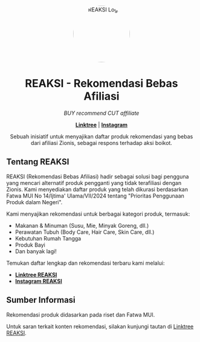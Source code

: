 <div align="center">
    <div style="border-radius: 50%; overflow: hidden; width: 150px; height: 150px; margin: 0 auto;">
        <img src="https://ugc.production.linktr.ee/0dfad2d7-f8ce-4ee7-b582-dad733d02cee_PASS-REAKSI-NEW-LOGO-08.jpeg?io=true&size=avatar-v3_0" alt="REAKSI Logo" width="150" height="150" style="object-fit: cover;"/>
    </div>
    <h1>REAKSI - Rekomendasi Bebas Afiliasi</h1>
</div>

<p align="center">
    <em>BUY recommend CUT affiliate</em>
</p>

<p align="center">
    <a href="https://linktr.ee/reksi.id"><strong>Linktree</strong></a> | 
    <a href="https://www.instagram.com/rekomendasibebasafiliasi/"><strong>Instagram</strong></a>
</p>

<p align="center">
Sebuah inisiatif untuk menyajikan daftar produk rekomendasi yang bebas dari afiliasi Zionis, sebagai respons terhadap aksi boikot.
</p>

## Tentang REAKSI

REAKSI (Rekomendasi Bebas Afiliasi) hadir sebagai solusi bagi pengguna yang mencari alternatif produk pengganti yang tidak terafiliasi dengan Zionis. Kami menyediakan daftar produk yang telah dikurasi berdasarkan Fatwa MUI No 14/Ijtima' Ulama/VII/2024 tentang "Prioritas Penggunaan Produk dalam Negeri".

Kami menyajikan rekomendasi untuk berbagai kategori produk, termasuk:
*   Makanan & Minuman (Susu, Mie, Minyak Goreng, dll.)
*   Perawatan Tubuh (Body Care, Hair Care, Skin Care, dll.)
*   Kebutuhan Rumah Tangga
*   Produk Bayi
*   Dan banyak lagi!

Temukan daftar lengkap dan rekomendasi terbaru kami melalui:
*   **[Linktree REAKSI](https://linktr.ee/reksi.id)**
*   **[Instagram REAKSI](https://www.instagram.com/rekomendasibebasafiliasi/)**



## Sumber Informasi 

Rekomendasi produk didasarkan pada riset dan Fatwa MUI. 

Untuk saran terkait konten rekomendasi, silakan kunjungi tautan di [Linktree REAKSI](https://linktr.ee/reksi.id).


